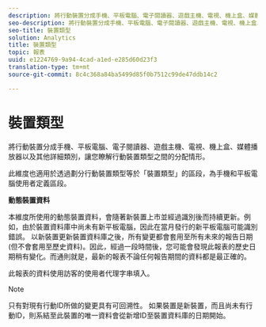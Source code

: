 ```yaml
---
description: 將行動裝置分成手機、平板電腦、電子閱讀器、遊戲主機、電視、機上盒、媒體播放器以及其他詳細類別，讓您瞭解行動裝置類型之間的分配情形。
seo-description: 將行動裝置分成手機、平板電腦、電子閱讀器、遊戲主機、電視、機上盒、媒體播放器以及其他詳細類別，讓您瞭解行動裝置類型之間的分配情形。
seo-title: 裝置類型
solution: Analytics
title: 裝置類型
topic: 報表
uuid: e1224769-9a94-4cad-a1ed-e285d60d23f3
translation-type: tm+mt
source-git-commit: 8c4c368a84ba5499d85f0b7512c99de47ddb14c2

---
```



# 裝置類型

將行動裝置分成手機、平板電腦、電子閱讀器、遊戲主機、電視、機上盒、媒體播放器以及其他詳細類別，讓您瞭解行動裝置類型之間的分配情形。

此維度也適用於透過劃分行動裝置類型等於「裝置類型」的區段，為手機和平板電腦使用者定義區段。

**動態裝置資料**

本維度所使用的動態裝置資料，會隨著新裝置上市並經過識別後而持續更新。例如，由於裝置資料庫中尚未有新平板電腦，因此在當月發行的新平板電腦可能識別錯誤。 以新裝置更新裝置資料庫之後，所有變更都會套用至所有未來的報告日期 (但不會套用至歷史資料)。因此，經過一段時間後，您可能會發現此報表的歷史日期稍有變化。而通則就是，最新的報表不論任何報告期間的資料都是最正確的。

此報表的資料使用訪客的使用者代理字串填入。

>[!Note]
>只有對現有行動ID所做的變更具有可回溯性。 如果裝置是新裝置，而且尚未有行動ID，則系結至此裝置的唯一資料會從新增ID至裝置資料庫的日期開始。
